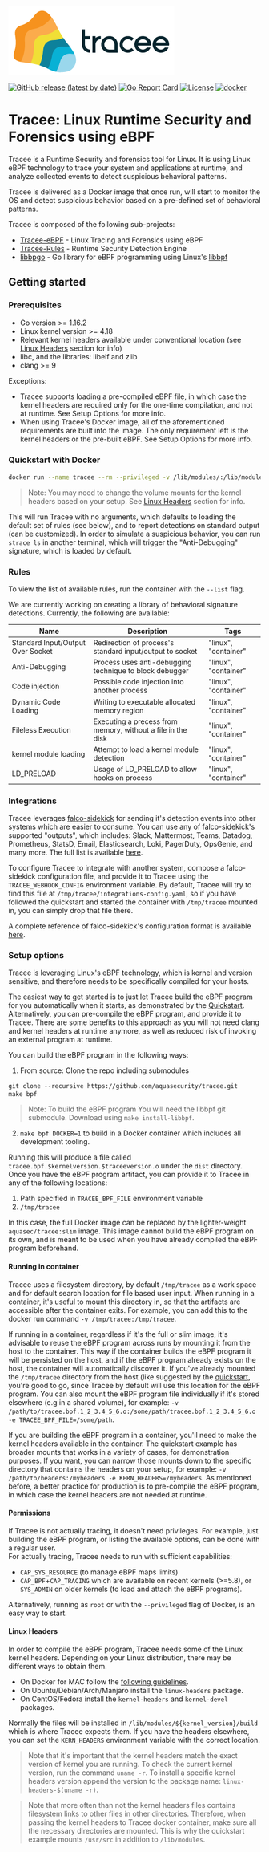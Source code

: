 ![Tracee Logo](images/tracee.png)

[![GitHub release (latest by date)](https://img.shields.io/github/v/release/aquasecurity/tracee)](https://github.com/aquasecurity/tracee/releases)
[![Go Report Card](https://goreportcard.com/badge/github.com/aquasecurity/tracee)](https://goreportcard.com/report/github.com/aquasecurity/tracee)
[![License](https://img.shields.io/github/license/aquasecurity/tracee)](https://github.com/aquasecurity/tracee/blob/main/LICENSE)
[![docker](https://badgen.net/docker/pulls/aquasec/tracee)](https://hub.docker.com/r/aquasec/tracee)

# Tracee: Linux Runtime Security and Forensics using eBPF

Tracee is a Runtime Security and forensics tool for Linux. It is using Linux eBPF technology to trace your system and applications at runtime, and analyze collected events to detect suspicious behavioral patterns.

Tracee is delivered as a Docker image that once run, will start to monitor the OS and detect suspicious behavior based on a pre-defined set of behavioral patterns.

Tracee is composed of the following sub-projects:
- [Tracee-eBPF](tracee-ebpf) - Linux Tracing and Forensics using eBPF
- [Tracee-Rules](tracee-rules) - Runtime Security Detection Engine
- [libbpgo](libbpfgo) - Go library for eBPF programming using Linux's [libbpf](https://github.com/libbpf/libbpf)

## Getting started

### Prerequisites

- Go version >= 1.16.2
- Linux kernel version >= 4.18
- Relevant kernel headers available under conventional location (see [Linux Headers](#Linux-Headers) section for info)
- libc, and the libraries: libelf and zlib
- clang >= 9

Exceptions:

- Tracee supports loading a pre-compiled eBPF file, in which case the kernel headers are required only for the one-time compilation, and not at runtime. See Setup Options for more info.
- When using Tracee's Docker image, all of the aforementioned requirements are built into the image. The only requirement left is the kernel headers or the pre-built eBPF. See Setup Options for more info.

### Quickstart with Docker

```bash
docker run --name tracee --rm --privileged -v /lib/modules/:/lib/modules/:ro -v /usr/src:/usr/src:ro -v /tmp/tracee:/tmp/tracee aquasec/tracee:latest
```

> Note: You may need to change the volume mounts for the kernel headers based on your setup. See [Linux Headers](#Linux-Headers) section for info.

This will run Tracee with no arguments, which defaults to loading the default set of rules (see below), and to report detections on standard output (can be customized).
In order to simulate a suspicious behavior, you can run `strace ls` in another terminal, which will trigger the "Anti-Debugging" signature, which is loaded by default.

### Rules

To view the list of available rules, run the container with the `--list` flag.

We are currently working on creating a library of behavioral signature detections. Currently, the following are available:

Name | Description | Tags
 --- | --- | --- |
Standard Input/Output Over Socket | Redirection of process's standard input/output to socket | "linux", "container"
Anti-Debugging | Process uses anti-debugging technique to block debugger | "linux", "container"
Code injection | Possible code injection into another process | "linux", "container"
Dynamic Code Loading | Writing to executable allocated memory region | "linux", "container"
Fileless Execution | Executing a precess from memory, without a file in the disk | "linux", "container"
kernel module loading | Attempt to load a kernel module detection | "linux", "container"
LD_PRELOAD | Usage of LD_PRELOAD to allow hooks on process | "linux", "container"

### Integrations

Tracee leverages [falco-sidekick](https://github.com/falcosecurity/falcosidekick) for sending it's detection events into other systems which are easier to consume. You can use any of falco-sidekick's supported "outputs", which includes: Slack, Mattermost, Teams, Datadog, Prometheus, StatsD, Email, Elasticsearch, Loki, PagerDuty, OpsGenie, and many more. The full list is available [here](https://github.com/falcosecurity/falcosidekick#outputs).

To configure Tracee to integrate with another system, compose a falco-sidekick configuration file, and provide it to Tracee using the `TRACEE_WEBHOOK_CONFIG` environment variable. By default, Tracee will try to find this file at `/tmp/tracee/integrations-config.yaml`, so if you have followed the quickstart and started the container with `/tmp/tracee` mounted in, you can simply drop that file there.

A complete reference of falco-sidekick's configuration format is available [here](https://github.com/falcosecurity/falcosidekick/blob/master/config_example.yaml).

### Setup options

Tracee is leveraging Linux's eBPF technology, which is kernel and version sensitive, and therefore needs to be specifically compiled for your hosts.

The easiest way to get started is to just let Tracee build the eBPF program for you automatically when it starts, as demonstrated by the [Quickstart](#quickstart).  
Alternatively, you can pre-compile the eBPF program, and provide it to Tracee. There are some benefits to this approach as you will not need clang and kernel headers at runtime anymore, as well as reduced risk of invoking an external program at runtime.

You can build the eBPF program in the following ways:

1. From source: Clone the repo including submodules
  ```
  git clone --recursive https://github.com/aquasecurity/tracee.git
  make bpf
  ```
> Note: To build the eBPF program You will need the libbpf git submodule. Download using `make install-libbpf`.

2. `make bpf DOCKER=1` to build in a Docker container which includes all development tooling.

Running this will produce a file called `tracee.bpf.$kernelversion.$traceeversion.o` under the `dist` directory.  
Once you have the eBPF program artifact, you can provide it to Tracee in any of the following locations:
1. Path specified in `TRACEE_BPF_FILE` environment variable
2. `/tmp/tracee`

In this case, the full Docker image can be replaced by the lighter-weight `aquasec/tracee:slim` image. This image cannot build the eBPF program on its own, and is meant to be used when you have already compiled the eBPF program beforehand.

#### Running in container

Tracee uses a filesystem directory, by default `/tmp/tracee` as a work space and for default search location for file based user input. When running in a container, it's useful to mount this directory in, so that the artifacts are accessible after the container exits. For example, you can add this to the docker run command `-v /tmp/tracee:/tmp/tracee`.

If running in a container, regardless if it's the full or slim image, it's advisable to reuse the eBPF program across runs by mounting it from the host to the container. This way if the container builds the eBPF program it will be persisted on the host, and if the eBPF program already exists on the host, the container will automatically discover it. If you've already mounted the `/tmp/tracee` directory from the host (like suggested by the [quickstart](#quickstart), you're good to go, since Tracee by default will use this location for the eBPF program. You can also mount the eBPF program file individually if it's stored elsewhere (e.g in a shared volume), for example: `-v /path/to/tracee.bpf.1_2_3.4_5_6.o:/some/path/tracee.bpf.1_2_3.4_5_6.o -e TRACEE_BPF_FILE=/some/path`. 

If you are building the eBPF program in a container, you'll need to make the kernel headers available in the container. The quickstart example has broader mounts that works in a variety of cases, for demonstration purposes. If you want, you can narrow those mounts down to the specific directory that contains the headers on your setup, for example: `-v /path/to/headers:/myheaders -e KERN_HEADERS=/myheaders`. As mentioned before, a better practice for production is to pre-compile the eBPF program, in which case the kernel headers are not needed at runtime.

#### Permissions

If Tracee is not actually tracing, it doesn't need privileges. For example, just building the eBPF program, or listing the available options, can be done with a regular user.  
For actually tracing, Tracee needs to run with sufficient capabilities: 
- `CAP_SYS_RESOURCE` (to manage eBPF maps limits)
- `CAP_BPF`+`CAP_TRACING` which are available on recent kernels (>=5.8), or `SYS_ADMIN` on older kernels (to load and attach the eBPF programs).

Alternatively, running as `root` or with the `--privileged` flag of Docker, is an easy way to start.

#### Linux Headers

In order to compile the eBPF program, Tracee needs some of the Linux kernel headers. Depending on your Linux distribution, there may be different ways to obtain them.  

- On Docker for MAC follow the [following guidelines](docker-mac.md).
- On Ubuntu/Debian/Arch/Manjaro install the `linux-headers` package.
- On CentOS/Fedora install the `kernel-headers` and `kernel-devel` packages.

Normally the files will be installed in `/lib/modules/${kernel_version}/build` which is where Tracee expects them. If you have the headers elsewhere, you can set the `KERN_HEADERS` environment variable with the correct location.

> Note that it's important that the kernel headers match the exact version of kernel you are running. To check the current kernel version, run the command `uname -r`. To install a specific kernel headers version append the version to the package name: `linux-headers-$(uname -r)`.

> Note that more often than not the kernel headers files contains filesystem links to other files in other directories. Therefore, when passing the kernel headers to Tracee docker container, make sure all the necessary directories are mounted. This is why the quickstart example mounts `/usr/src` in addition to `/lib/modules`.
